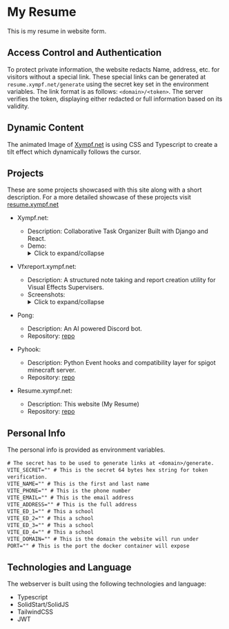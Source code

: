 # My Resume

This is my resume in website form.

## Access Control and Authentication

To protect private information, the website redacts Name, address, etc. for visitors without a special link. These special links can be generated at `resume.xympf.net/generate` using the secret key set in the environment variables. The link format is as follows: `<domain>/<token>`. The server verifies the token, displaying either redacted or full information based on its validity.

## Dynamic Content

The animated Image of [Xympf.net](https://xympf.net) is using CSS and Typescript to create a tilt effect which dynamically follows the cursor.

## Projects

These are some projects showcased with this site along with a short description. For a more detailed showcase of these projects visit [resume.xympf.net](https://resume.xympf.net)

- Xympf.net:
  - Description: Collaborative Task Organizer Built with Django and React.
  - Demo:<details><summary>Click to expand/collapse</summary>
      ![Screenshot](./public/xympf.net.webp)
    </details>

- Vfxreport.xympf.net:
  - Description: A structured note taking and report creation utility for Visual Effects Supervisers.
  - Screenshots:<details><summary>Click to expand/collapse</summary>
      ![Screenshot](./public/vfxreport-main-page.png)
      ![Screenshot](./public/vfxreport-scene-page.png)
      ![Screenshot](./public/vfxreport-concept-page.png)
    </details>

- Pong:
  - Description: An AI powered Discord bot.
  - Repository: [repo](https://github.com/moonymax/pong)

- Pyhook:
  - Description: Python Event hooks and compatibility layer for spigot minecraft server.
  - Repository: [repo](https://github.com/moonymax/pyhook)

- Resume.xympf.net:
  - Description: This website (My Resume)
  - Repository: [repo](https://github.com/moonymax/resume)

## Personal Info

The personal info is provided as environment variables.

```
# The secret has to be used to generate links at <domain>/generate.
VITE_SECRET="" # This is the secret 64 bytes hex string for token verification.
VITE_NAME="" # This is the first and last name
VITE_PHONE="" # This is the phone number
VITE_EMAIL="" # This is the email address
VITE_ADDRESS="" # This is the full address
VITE_ED_1="" # This a school
VITE_ED_2="" # This a school
VITE_ED_3="" # This a school
VITE_ED_4="" # This a school
VITE_DOMAIN="" # This is the domain the website will run under
PORT="" # This is the port the docker container will expose
```

## Technologies and Language

The webserver is built using the following technologies and language:

- Typescript
- SolidStart/SolidJS
- TailwindCSS
- JWT
